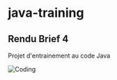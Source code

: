 # java-training

## Rendu Brief 4

Projet d'entrainement au code Java

![Coding](https://media.giphy.com/media/QHE5gWI0QjqF2/giphy.gif)
